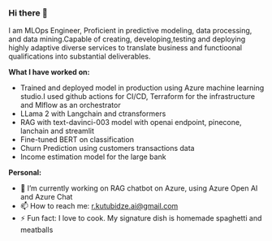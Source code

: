 ### Hi there 👋

I am MLOps Engineer, Proficient in predictive modeling, data processing, and data mining.Capable of creating, developing,testing and deploying highly adaptive diverse services to translate business and functioonal qualifications into substantial deliverables.

**What I have worked on:**
- Trained and deployed model in production using Azure machine learning studio.I used github actions for CI/CD,
  Terraform for the infrastructure and Mlflow as an orchestrator
- LLama 2 with Langchain and ctransformers
- RAG with text-davinci-003 model with openai endpoint, pinecone, lanchain and streamlit
- Fine-tuned BERT on classification
- Churn Prediction using customers transactions data
- Income estimation model for the large bank

**Personal:**
- 🔭 I’m currently working on RAG chatbot on Azure, using Azure Open AI and Azure Chat
- 📫 How to reach me: r.kutubidze.ai@gmail.com
- ⚡ Fun fact: I love to cook. My signature dish is homemade spaghetti and meatballs

